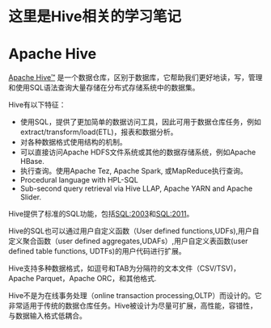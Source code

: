 # 这里是Hive相关的学习笔记

# Apache Hive

[Apache Hive™](http://hive.apache.org/) 是一个数据仓库，区别于数据库，它帮助我们更好地读，写，管理和使用SQL语法查询大量存储在分布式存储系统中的数据集。


Hive有以下特征：
- 使用SQL，提供了更加简单的数据访问工具，因此可用于数据仓库任务，例如extract/transform/load(ETL)，报表和数据分析。
- 对各种数据格式使用结构的机制。
- 可以直接访问Apache HDFS文件系统或其他的数据存储系统，例如Apache HBase.
- 执行查询。使用Apache Tez, Apache Spark, 或MapReduce执行查询。
- Procedural language with HPL-SQL
- Sub-second query retrieval via Hive LLAP, Apache YARN and Apache Slider.

Hive提供了标准的SQL功能，包括[SQL:2003](https://en.wikipedia.org/wiki/SQL:2003)和[SQL:2011](https://en.wikipedia.org/wiki/SQL:2011)。

Hive的SQL也可以通过用户自定义函数（User defined functions,UDFs),用户自定义聚合函数（user defined aggregates,UDAFs）,用户自定义表函数(user defined table functions, UDTFs)的用户代码进行扩展。

Hive支持多种数据格式，如逗号和TAB为分隔符的文本文件（CSV/TSV)，Apache Parquet，Apache ORC，和其他格式.

Hive不是为在线事务处理（online transaction processing,OLTP）而设计的。它非常适用于传统的数据仓库任务。Hive被设计为尽量可扩展，高性能，容错性，与数据输入格式低耦合。

